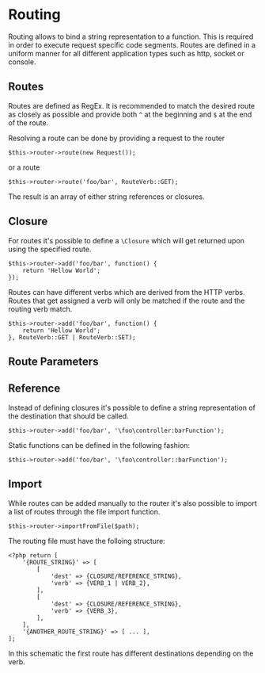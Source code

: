 # Routing

Routing allows to bind a string representation to a function. This is required in order to execute request specific code segments.
Routes are defined in a uniform manner for all different application types such as http, socket or console.

## Routes

Routes are defined as RegEx. It is recommended to match the desired route as closely as possible and provide both `^` at the beginning and `$` at the end of the route.

Resolving a route can be done by providing a request to the router

```
$this->router->route(new Request());
```

or a route

```
$this->router->route('foo/bar', RouteVerb::GET);
```

The result is an array of either string references or closures.

## Closure

For routes it's possible to define a `\Closure` which will get returned upon using the specified route.

```
$this->router->add('foo/bar', function() { 
	return 'Hellow World';
});
```

Routes can have different verbs which are derived from the HTTP verbs. Routes that get assigned a verb will only be matched if the route and the routing verb match.

```
$this->router->add('foo/bar', function() { 
	return 'Hellow World';
}, RouteVerb::GET | RouteVerb::SET);
```

## Route Parameters

<coming soon>

## Reference

Instead of defining closures it's possible to define a string representation of the destination that should be called.

```
$this->router->add('foo/bar', '\foo\controller:barFunction');
```

Static functions can be defined in the following fashion:

```
$this->router->add('foo/bar', '\foo\controller::barFunction');
```

## Import

While routes can be added manually to the router it's also possible to import a list of routes through the file import function.

```
$this->router->importFromFile($path);
```

The routing file must have the folloing structure:

```
<?php return [
	'{ROUTE_STRING}' => [
		[
			'dest' => {CLOSURE/REFERENCE_STRING},
			'verb' => {VERB_1 | VERB_2},
		],
		[
			'dest' => {CLOSURE/REFERENCE_STRING},
			'verb' => {VERB_3},
		],
	],
	'{ANOTHER_ROUTE_STRING}' => [ ... ],
];
```

In this schematic the first route has different destinations depending on the verb.